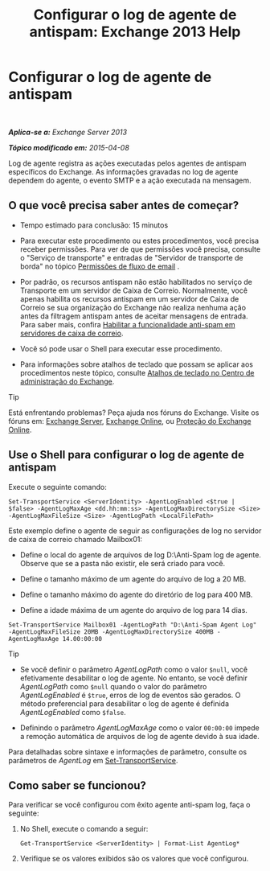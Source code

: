 ﻿---
title: 'Configurar o log de agente de antispam: Exchange 2013 Help'
TOCTitle: Configurar o log de agente de antispam
ms:assetid: df157ca3-ad8e-4302-acbc-5fbb8570c21d
ms:mtpsurl: https://technet.microsoft.com/pt-br/library/Bb691337(v=EXCHG.150)
ms:contentKeyID: 50486797
ms.date: 05/22/2018
mtps_version: v=EXCHG.150
ms.translationtype: MT
---

# Configurar o log de agente de antispam

 

_**Aplica-se a:** Exchange Server 2013_

_**Tópico modificado em:** 2015-04-08_

Log de agente registra as ações executadas pelos agentes de antispam específicos do Exchange. As informações gravadas no log de agente dependem do agente, o evento SMTP e a ação executada na mensagem.

## O que você precisa saber antes de começar?

  - Tempo estimado para conclusão: 15 minutos

  - Para executar este procedimento ou estes procedimentos, você precisa receber permissões. Para ver de que permissões você precisa, consulte o "Serviço de transporte" e entradas de "Servidor de transporte de borda" no tópico [Permissões de fluxo de email](mail-flow-permissions-exchange-2013-help.md) .

  - Por padrão, os recursos antispam não estão habilitados no serviço de Transporte em um servidor de Caixa de Correio. Normalmente, você apenas habilita os recursos antispam em um servidor de Caixa de Correio se sua organização do Exchange não realiza nenhuma ação antes da filtragem antispam antes de aceitar mensagens de entrada. Para saber mais, confira [Habilitar a funcionalidade anti-spam em servidores de caixa de correio](enable-anti-spam-functionality-on-mailbox-servers-exchange-2013-help.md).

  - Você só pode usar o Shell para executar esse procedimento.

  - Para informações sobre atalhos de teclado que possam se aplicar aos procedimentos neste tópico, consulte [Atalhos de teclado no Centro de administração do Exchange](keyboard-shortcuts-in-the-exchange-admin-center-exchange-online-protection-help.md).


> [!TIP]
> Está enfrentando problemas? Peça ajuda nos fóruns do Exchange. Visite os fóruns em: <A href="https://go.microsoft.com/fwlink/p/?linkid=60612">Exchange Server</A>, <A href="https://go.microsoft.com/fwlink/p/?linkid=267542">Exchange Online</A>, ou <A href="https://go.microsoft.com/fwlink/p/?linkid=285351">Proteção do Exchange Online</A>.



## Use o Shell para configurar o log de agente de antispam

Execute o seguinte comando:

    Set-TransportService <ServerIdentity> -AgentLogEnabled <$true | $false> -AgentLogMaxAge <dd.hh:mm:ss> -AgentLogMaxDirectorySize <Size> -AgentLogMaxFileSize <Size> -AgentLogPath <LocalFilePath>

Este exemplo define o agente de seguir as configurações de log no servidor de caixa de correio chamado Mailbox01:

  -  Define o local do agente de arquivos de log D:\\Anti-Spam log de agente. Observe que se a pasta não existir, ele será criado para você.

  -  Define o tamanho máximo de um agente do arquivo de log a 20 MB.

  -  Define o tamanho máximo do agente do diretório de log para 400 MB.

  -  Define a idade máxima de um agente do arquivo de log para 14 dias.

<!-- end list -->

    Set-TransportService Mailbox01 -AgentLogPath "D:\Anti-Spam Agent Log" -AgentLogMaxFileSize 20MB -AgentLogMaxDirectorySize 400MB -AgentLogMaxAge 14.00:00:00


> [!TIP]
> <UL>
> <LI>
> <P>Se você definir o parâmetro <EM>AgentLogPath</EM> como o valor <CODE>$null</CODE>, você efetivamente desabilitar o log de agente. No entanto, se você definir <EM>AgentLogPath</EM> como <CODE>$null</CODE> quando o valor do parâmetro <EM>AgentLogEnabled</EM> é <CODE>$true</CODE>, erros de log de eventos são gerados. O método preferencial para desabilitar o log de agente é definida <EM>AgentLogEnabled</EM> como <CODE>$false</CODE>.</P>
> <LI>
> <P>Definindo o parâmetro <EM>AgentLogMaxAge</EM> como o valor <CODE>00:00:00</CODE> impede a remoção automática de arquivos de log de agente devido à sua idade.</P></LI></UL>



Para detalhadas sobre sintaxe e informações de parâmetro, consulte os parâmetros de *AgentLog* em [Set-TransportService](https://technet.microsoft.com/pt-br/library/jj215682\(v=exchg.150\)).

## Como saber se funcionou?

Para verificar se você configurou com êxito agente anti-spam log, faça o seguinte:

1.  No Shell, execute o comando a seguir:
    
        Get-TransportService <ServerIdentity> | Format-List AgentLog*

2.  Verifique se os valores exibidos são os valores que você configurou.

